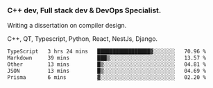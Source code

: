 <h3>C++ dev, Full stack dev & DevOps Specialist.</h3>
<p>Writing a dissertation on compiler design. <p>
<p>C++, QT, Typescript, Python, React, NestJs, Django.</p>

<!--START_SECTION:waka-->

```txt
TypeScript   3 hrs 24 mins   █████████████████▓░░░░░░░   70.96 %
Markdown     39 mins         ███▒░░░░░░░░░░░░░░░░░░░░░   13.57 %
Other        13 mins         █▒░░░░░░░░░░░░░░░░░░░░░░░   04.81 %
JSON         13 mins         █▒░░░░░░░░░░░░░░░░░░░░░░░   04.69 %
Prisma       6 mins          ▓░░░░░░░░░░░░░░░░░░░░░░░░   02.20 %
```

<!--END_SECTION:waka-->
